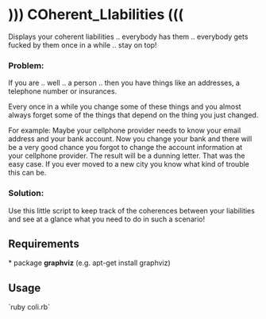 <h1>))) COherent_LIabilities (((</h1>
Displays your coherent liabilities .. everybody has them .. everybody gets fucked by them once in a while .. stay on top!

<h3>Problem:</h3>
If you are .. well .. a person .. then you have things like an addresses, a telephone number or insurances.

Every once in a while you change some of these things and you almost always forget some of the things that depend on the thing you just changed.

For example: Maybe your cellphone provider needs to know your email address and your bank account. Now you change your bank and there will be a very good chance you forgot to change the account information at your cellphone provider. The result will be a dunning letter. That was the easy case. If you ever moved to a new city you know what kind of trouble this can be.

<h3>Solution:</h3>

Use this little script to keep track of the coherences between your liabilities and see at a glance what you need to do in such a scenario!

<h2>Requirements</h2>
* package <b>graphviz</b> (e.g. apt-get install graphviz)

<h2>Usage</h2>
`ruby coli.rb`

